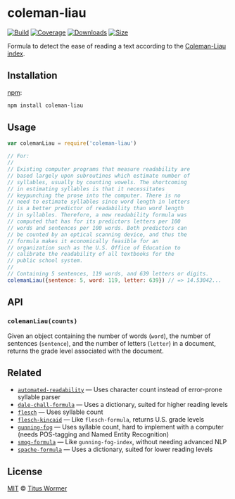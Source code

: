# coleman-liau

[![Build][build-badge]][build]
[![Coverage][coverage-badge]][coverage]
[![Downloads][downloads-badge]][downloads]
[![Size][size-badge]][size]

Formula to detect the ease of reading a text according to the
[Coleman-Liau index][formula].

## Installation

[npm][]:

```bash
npm install coleman-liau
```

## Usage

```js
var colemanLiau = require('coleman-liau')

// For:
//
// Existing computer programs that measure readability are
// based largely upon subroutines which estimate number of
// syllables, usually by counting vowels. The shortcoming
// in estimating syllables is that it necessitates
// keypunching the prose into the computer. There is no
// need to estimate syllables since word length in letters
// is a better predictor of readability than word length
// in syllables. Therefore, a new readability formula was
// computed that has for its predictors letters per 100
// words and sentences per 100 words. Both predictors can
// be counted by an optical scanning device, and thus the
// formula makes it economically feasible for an
// organization such as the U.S. Office of Education to
// calibrate the readability of all textbooks for the
// public school system.
//
// Containing 5 sentences, 119 words, and 639 letters or digits.
colemanLiau({sentence: 5, word: 119, letter: 639}) // => 14.53042...
```

## API

### `colemanLiau(counts)`

Given an object containing the number of words (`word`), the number
of sentences (`sentence`), and the number of letters  (`letter`) in
a document, returns the grade level associated with the document.

## Related

*   [`automated-readability`](https://github.com/words/automated-readability)
    — Uses character count instead of error-prone syllable parser
*   [`dale-chall-formula`](https://github.com/words/dale-chall-formula)
    — Uses a dictionary, suited for higher reading levels
*   [`flesch`](https://github.com/words/flesch)
    — Uses syllable count
*   [`flesch-kincaid`](https://github.com/words/flesch-kincaid)
    — Like `flesch-formula`, returns U.S. grade levels
*   [`gunning-fog`](https://github.com/words/gunning-fog)
    — Uses syllable count, hard to implement with a computer (needs
    POS-tagging and Named Entity Recognition)
*   [`smog-formula`](https://github.com/words/smog-formula)
    — Like `gunning-fog-index`, without needing advanced NLP
*   [`spache-formula`](https://github.com/words/spache-formula)
    — Uses a dictionary, suited for lower reading levels

## License

[MIT][license] © [Titus Wormer][author]

<!-- Definitions -->

[build-badge]: https://img.shields.io/travis/words/coleman-liau.svg

[build]: https://travis-ci.org/words/coleman-liau

[coverage-badge]: https://img.shields.io/codecov/c/github/words/coleman-liau.svg

[coverage]: https://codecov.io/github/words/coleman-liau

[downloads-badge]: https://img.shields.io/npm/dm/coleman-liau.svg

[downloads]: https://www.npmjs.com/package/coleman-liau

[size-badge]: https://img.shields.io/bundlephobia/minzip/coleman-liau.svg

[size]: https://bundlephobia.com/result?p=coleman-liau

[npm]: https://docs.npmjs.com/cli/install

[license]: license

[author]: https://wooorm.com

[formula]: https://en.wikipedia.org/wiki/Coleman–Liau_index
